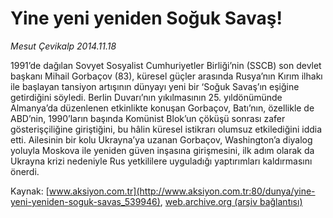 # Yine yeni yeniden Soğuk Savaş!

*Mesut Çevikalp 2014.11.18*

<div class="pNewsDetailMainContent" itemprop="articleBody">
 <p>
  1991’de dağılan Sovyet Sosyalist Cumhuriyetler Birliği’nin (SSCB) son devlet başkanı Mihail Gorbaçov (83), küresel güçler arasında Rusya’nın Kırım ilhakı ile başlayan tansiyon artışının dünyayı yeni bir ‘Soğuk Savaş’ın eşiğine getirdiğini söyledi. Berlin Duvarı’nın yıkılmasının 25. yıldönümünde Almanya’da düzenlenen etkinlikte konuşan Gorbaçov, Batı’nın, özellikle de ABD’nin, 1990’ların başında Komünist Blok’un çöküşü sonrası zafer gösterişçiliğine giriştiğini, bu hâlin küresel istikrarı olumsuz etkilediğini iddia etti. Ailesinin bir kolu Ukrayna’ya uzanan Gorbaçov, Washington’a diyalog yoluyla Moskova ile yeniden güven inşasına girişmesini, ilk adım olarak da Ukrayna krizi nedeniyle Rus yetkililere uyguladığı yaptırımları kaldırmasını önerdi.
 </p>
</div>


Kaynak: [www.aksiyon.com.tr](http://www.aksiyon.com.tr:80/dunya/yine-yeni-yeniden-soguk-savas_539946), [web.archive.org (arşiv bağlantısı)](http://web.archive.org/web/20141204172746/http://www.aksiyon.com.tr:80/dunya/yine-yeni-yeniden-soguk-savas_539946)

